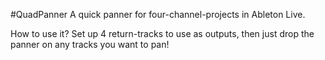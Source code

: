 #QuadPanner
A quick panner for four-channel-projects in Ableton Live.

How to use it?
Set up 4 return-tracks to use as outputs, then just drop the panner on any tracks you want to pan!
